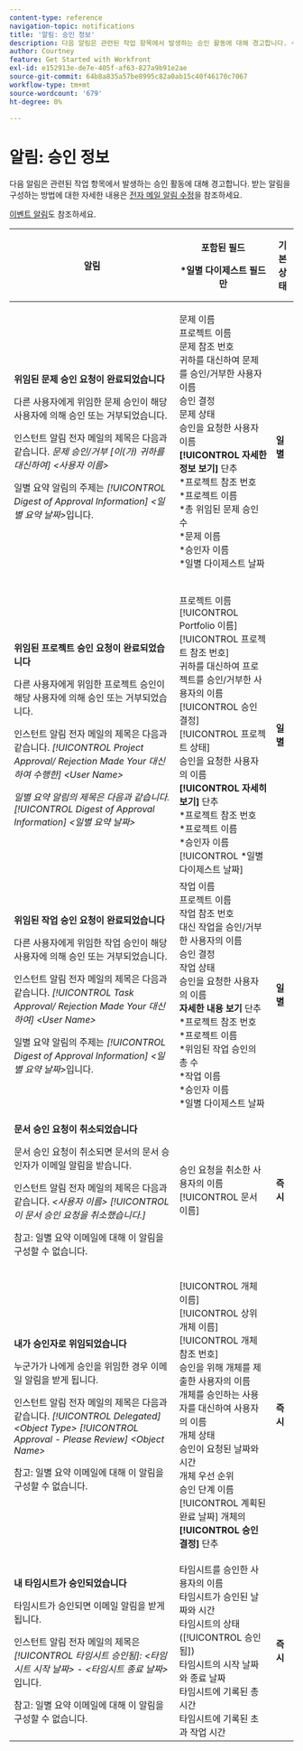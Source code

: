 ```yaml
---
content-type: reference
navigation-topic: notifications
title: '알림: 승인 정보'
description: 다음 알림은 관련된 작업 항목에서 발생하는 승인 활동에 대해 경고합니다. 수신하는 알림을 구성하는 방법에 대한 자세한 내용은 이메일 알림 수정 을 참조하십시오.
author: Courtney
feature: Get Started with Workfront
exl-id: e152913e-de7e-405f-af63-827a9b91e2ae
source-git-commit: 64b8a835a57be8995c82a0ab15c40f46170c7067
workflow-type: tm+mt
source-wordcount: '679'
ht-degree: 0%

---
```


# 알림: 승인 정보

다음 알림은 관련된 작업 항목에서 발생하는 승인 활동에 대해 경고합니다. 받는 알림을 구성하는 방법에 대한 자세한 내용은 [전자 메일 알림 수정](../../workfront-basics/using-notifications/activate-or-deactivate-your-own-event-notifications.md)을 참조하세요.

[이벤트 알림](../../workfront-basics/using-notifications/event-notifications.md)도 참조하세요.

<table style="table-layout:auto"> 
 <col> 
 <col> 
 <col> 
 <thead> 
  <tr> 
   <th>알림</th> 
   <th> <p>포함된 필드 </p> <p> *일별 다이제스트 필드만</p> </th> 
   <th>기본 상태</th> 
  </tr> 
 </thead> 
 <tbody> 
  <tr> 
   <td> <p><strong>위임된 문제 승인 요청이 완료되었습니다</strong> </p> <p>다른 사용자에게 위임한 문제 승인이 해당 사용자에 의해 승인 또는 거부되었습니다.</p> <p>인스턴트 알림 전자 메일의 제목은 다음과 같습니다. <em>문제 승인/거부 [이(가) 귀하를 대신하여] &lt;사용자 이름&gt;</em></p> <p>일별 요약 알림의 주제는 <em> [!UICONTROL Digest of Approval Information] &lt;일별 요약 날짜&gt;</em>입니다.</p> </td> 
   <td> <p>문제 이름<br>프로젝트 이름<br>문제 참조 번호<br>귀하를 대신하여 문제를 승인/거부한 사용자 이름<br>승인 결정<br>문제 상태<br>승인을 요청한 사용자 이름<br><strong>[!UICONTROL 자세한 정보 보기]</strong> 단추<br>*프로젝트 참조 번호<br>*프로젝트 이름<br>*총 위임된 문제 승인 수<br>*문제 이름<br>*승인자 이름<br>*일별 다이제스트 날짜<br><br></p> </td> 
   <td><strong>일별</strong> </td> 
  </tr> 
  <tr> 
   <td> <p><strong>위임된 프로젝트 승인 요청이 완료되었습니다</strong> </p> <p>다른 사용자에게 위임한 프로젝트 승인이 해당 사용자에 의해 승인 또는 거부되었습니다.</p> <p>인스턴트 알림 전자 메일의 제목은 다음과 같습니다. <em>[!UICONTROL Project Approval/ Rejection Made Your 대신하여 수행한] &lt;User Name&gt;</em></p> <p><em>일별 요약 알림의 제목은 다음과 같습니다. [!UICONTROL Digest of Approval Information] &lt;일별 요약 날짜&gt;</em> </p> </td> 
   <td> 프로젝트 이름<br>[!UICONTROL Portfolio 이름]<br>[!UICONTROL 프로젝트 참조 번호]<br>귀하를 대신하여 프로젝트를 승인/거부한 사용자의 이름<br>[!UICONTROL 승인 결정]<br>[!UICONTROL 프로젝트 상태]<br>승인을 요청한 사용자의 이름<br><strong>[!UICONTROL 자세히 보기]</strong> 단추<br>*프로젝트 참조 번호<br>*프로젝트 이름<br>*승인자 이름<br>[!UICONTROL *일별 다이제스트 날짜]<br></td> 
   <td><strong>일별</strong> </td> 
  </tr> 
  <tr> 
   <td> <p><strong>위임된 작업 승인 요청이 완료되었습니다</strong> </p> <p>다른 사용자에게 위임한 작업 승인이 해당 사용자에 의해 승인 또는 거부되었습니다.</p> <p>인스턴트 알림 전자 메일의 제목은 다음과 같습니다. <em>[!UICONTROL Task Approval/ Rejection Made Your 대신하여] &lt;User Name&gt;</em></p> <p>일별 요약 알림의 주제는 <em> [!UICONTROL Digest of Approval Information] &lt;일별 요약 날짜&gt;</em>입니다.</p> </td> 
   <td> 작업 이름<br>프로젝트 이름<br>작업 참조 번호<br>대신 작업을 승인/거부한 사용자의 이름<br>승인 결정<br>작업 상태<br>승인을 요청한 사용자의 이름<br><strong>자세한 내용 보기</strong> 단추<br>*프로젝트 참조 번호<br>*프로젝트 이름<br>*위임된 작업 승인의 총 수<br>*작업 이름<br>*승인자 이름<br>*일별 다이제스트 날짜<br></td> 
   <td><strong>일별</strong> </td> 
  </tr> 
  <tr> 
   <td> <p><strong>문서 승인 요청이 취소되었습니다</strong> </p> <p>문서 승인 요청이 취소되면 문서의 문서 승인자가 이메일 알림을 받습니다.</p> <p>인스턴트 알림 전자 메일의 제목은 다음과 같습니다. <em>&lt;사용자 이름&gt; [!UICONTROL 이 문서 승인 요청을 취소했습니다.]</em></p> <p> <p>참고: 일별 요약 이메일에 대해 이 알림을 구성할 수 없습니다.</p> </p> </td> 
   <td> 승인 요청을 취소한 사용자의 이름<br>[!UICONTROL 문서 이름] </td> 
   <td><strong>즉시</strong> </td> 
  </tr> 
  <tr> 
   <td> <p><strong>내가 승인자로 위임되었습니다</strong> </p> <p>누군가가 나에게 승인을 위임한 경우 이메일 알림을 받게 됩니다. </p> <p>인스턴트 알림 전자 메일의 제목은 다음과 같습니다. <em>[!UICONTROL Delegated] &lt;Object Type&gt; [!UICONTROL Approval - Please Review] &lt;Object Name&gt;</em></p> <p> <p>참고: 일별 요약 이메일에 대해 이 알림을 구성할 수 없습니다.</p> </p> </td> 
   <td> <p>[!UICONTROL 개체 이름]<br>[!UICONTROL 상위 개체 이름]<br>[!UICONTROL 개체 참조 번호]<br>승인을 위해 개체를 제출한 사용자의 이름<br>개체를 승인하는 사용자를 대신하여 사용자의 이름<br>개체 상태<br>승인이 요청된 날짜와 시간<br>개체 우선 순위<br>승인 단계 이름<br>[!UICONTROL 계획된 완료 날짜] 개체의 <br><strong>[!UICONTROL 승인 결정]</strong> 단추</p> </td> 
   <td><strong>즉시</strong> </td> 
  </tr> 
  <tr> 
   <td> <p><strong>내 타임시트가 승인되었습니다</strong> </p> <p>타임시트가 승인되면 이메일 알림을 받게 됩니다.</p> <p>인스턴트 알림 전자 메일의 제목은 <em>[!UICONTROL 타임시트 승인됨]: &lt;타임시트 시작 날짜&gt; - &lt;타임시트 종료 날짜&gt;</em>입니다.</p> <p> <p>참고: 일별 요약 이메일에 대해 이 알림을 구성할 수 없습니다.</p> </p> </td> 
   <td> 타임시트를 승인한 사용자의 이름<br>타임시트가 승인된 날짜와 시간<br>타임시트의 상태([!UICONTROL 승인됨])<br>타임시트의 시작 날짜와 종료 날짜<br>타임시트에 기록된 총 시간<br>타임시트에 기록된 초과 작업 시간 </td> 
   <td><strong>즉시</strong> </td> 
  </tr> 
 </tbody> 
</table>
